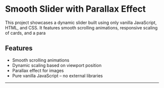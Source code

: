 # Smooth Slider with Parallax Effect

This project showcases a dynamic slider built using only vanilla JavaScript, HTML, and CSS. It features smooth scrolling animations, responsive scaling of cards, and a para

## Features
- Smooth scrolling animations
- Dynamic scaling based on viewport position
- Parallax effect for images
- Pure vanilla JavaScript – no external libraries

---
